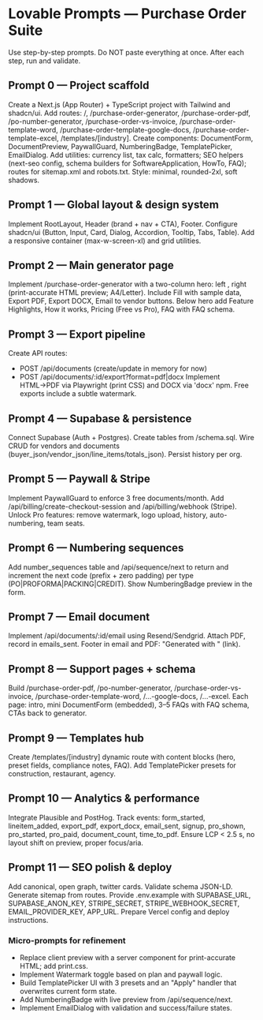 
# Lovable Prompts — Purchase Order Suite
Use step-by-step prompts. Do NOT paste everything at once. After each step, run and validate.

## Prompt 0 — Project scaffold
Create a Next.js (App Router) + TypeScript project with Tailwind and shadcn/ui. 
Add routes: /, /purchase-order-generator, /purchase-order-pdf, /po-number-generator, /purchase-order-vs-invoice, /purchase-order-template-word, /purchase-order-template-google-docs, /purchase-order-template-excel, /templates/[industry].
Create components: DocumentForm, DocumentPreview, PaywallGuard, NumberingBadge, TemplatePicker, EmailDialog.
Add utilities: currency list, tax calc, formatters; SEO helpers (next-seo config, schema builders for SoftwareApplication, HowTo, FAQ); routes for sitemap.xml and robots.txt.
Style: minimal, rounded-2xl, soft shadows.

## Prompt 1 — Global layout & design system
Implement RootLayout, Header (brand + nav + CTA), Footer. Configure shadcn/ui (Button, Input, Card, Dialog, Accordion, Tooltip, Tabs, Table).
Add a responsive container (max-w-screen-xl) and grid utilities.

## Prompt 2 — Main generator page
Implement /purchase-order-generator with a two-column hero: left <DocumentForm />, right <DocumentPreview /> (print-accurate HTML preview; A4/Letter). 
Include Fill with sample data, Export PDF, Export DOCX, Email to vendor buttons.
Below hero add Feature Highlights, How it works, Pricing (Free vs Pro), FAQ with FAQ schema.

## Prompt 3 — Export pipeline
Create API routes: 
- POST /api/documents (create/update in memory for now)
- POST /api/documents/:id/export?format=pdf|docx
Implement HTML→PDF via Playwright (print CSS) and DOCX via 'docx' npm. 
Free exports include a subtle watermark.

## Prompt 4 — Supabase & persistence
Connect Supabase (Auth + Postgres). Create tables from /schema.sql. 
Wire CRUD for vendors and documents (buyer_json/vendor_json/line_items/totals_json). 
Persist history per org.

## Prompt 5 — Paywall & Stripe
Implement PaywallGuard to enforce 3 free documents/month. 
Add /api/billing/create-checkout-session and /api/billing/webhook (Stripe). 
Unlock Pro features: remove watermark, logo upload, history, auto-numbering, team seats.

## Prompt 6 — Numbering sequences
Add number_sequences table and /api/sequence/next to return and increment the next code (prefix + zero padding) per type (PO|PROFORMA|PACKING|CREDIT). Show NumberingBadge preview in the form.

## Prompt 7 — Email document
Implement /api/documents/:id/email using Resend/Sendgrid. Attach PDF, record in emails_sent. 
Footer in email and PDF: "Generated with <brand>" (link).

## Prompt 8 — Support pages + schema
Build /purchase-order-pdf, /po-number-generator, /purchase-order-vs-invoice, /purchase-order-template-word, /...-google-docs, /...-excel. 
Each page: intro, mini DocumentForm (embedded), 3–5 FAQs with FAQ schema, CTAs back to generator.

## Prompt 9 — Templates hub
Create /templates/[industry] dynamic route with content blocks (hero, preset fields, compliance notes, FAQ). Add TemplatePicker presets for construction, restaurant, agency.

## Prompt 10 — Analytics & performance
Integrate Plausible and PostHog. Track events: form_started, lineitem_added, export_pdf, export_docx, email_sent, signup, pro_shown, pro_started, pro_paid, document_count, time_to_pdf.
Ensure LCP < 2.5 s, no layout shift on preview, proper focus/aria.

## Prompt 11 — SEO polish & deploy
Add canonical, open graph, twitter cards. Validate schema JSON-LD. Generate sitemap from routes. 
Provide .env.example with SUPABASE_URL, SUPABASE_ANON_KEY, STRIPE_SECRET, STRIPE_WEBHOOK_SECRET, EMAIL_PROVIDER_KEY, APP_URL. 
Prepare Vercel config and deploy instructions.

### Micro-prompts for refinement
- Replace client preview with a server component for print-accurate HTML; add print.css.
- Implement Watermark toggle based on plan and paywall logic.
- Build TemplatePicker UI with 3 presets and an "Apply" handler that overwrites current form state.
- Add NumberingBadge with live preview from /api/sequence/next.
- Implement EmailDialog with validation and success/failure states.
